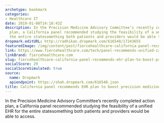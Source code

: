 ```yaml
---
archetype: bookmark
categories:
- Healthcare IT
date: 2019-01-08T14:18:43Z
description: In the Precision Medicine Advisory Committee’s recently completed action
  plan, a California panel recommended studying the feasibility of a unified EHR for
  the entire statesomething both patients and providers would be able to access.
dropmark.editURL: http://radhikan.dropmark.com/616548/17243655
featuredImage: /img/content/post/fiercehealthcare-california-panel-recommends-ehr-plan-to-boost-precision-medicine.JPG
link: https://www.fiercehealthcare.com/tech/panel-recommends-unified-california-patient-record-to-boost-precision-medicine
linkBrand: fiercehealthcare.com
slug: fiercehealthcare-california-panel-recommends-ehr-plan-to-boost-precision-medicine
socialScore: 29
socialScoreSimulated: true
source:
  name: Dropmark
  apiendpoint: https://shah.dropmark.com/616548.json
title: California panel recommends EHR plan to boost precision medicine
---
```

In the Precision Medicine Advisory Committee’s recently completed action plan, a California panel recommended studying the feasibility of a unified EHR for the entire statesomething both patients and providers would be able to access.

